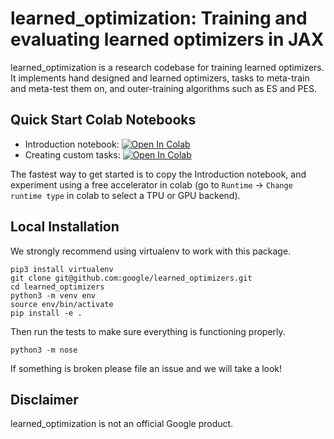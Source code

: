 # learned\_optimization: Training and evaluating learned optimizers in JAX

learned\_optimization is a research codebase for training learned
optimizers. It implements hand designed and learned optimizers, tasks to meta-train and meta-test them on, and outer-training algorithms such as ES and PES.

## Quick Start Colab Notebooks

- Introduction notebook: <a href="https://colab.research.google.com/github/google/learned_optimization/blob/main/notebooks/Part1_Introduction.ipynb" target="_parent"><img src="https://colab.research.google.com/assets/colab-badge.svg" alt="Open In Colab"/></a>
- Creating custom tasks: <a href="https://colab.research.google.com/github/google/learned_optimization/blob/main/notebooks/Part2_CustomTasks.ipynb" target="_parent"><img src="https://colab.research.google.com/assets/colab-badge.svg" alt="Open In Colab"/></a>

The fastest way to get started is to copy the Introduction notebook, and experiment using a free accelerator in colab (go to `Runtime` -> `Change runtime type` in colab to select a TPU or GPU backend).

## Local Installation

We strongly recommend using virtualenv to work with this package.

```
pip3 install virtualenv
git clone git@github.com:google/learned_optimizers.git
cd learned_optimizers
python3 -m venv env
source env/bin/activate
pip install -e .
```

Then run the tests to make sure everything is functioning properly.

```
python3 -m nose
```

If something is broken please file an issue and we will take a look!

## Disclaimer

learned\_optimization is not an official Google product.
